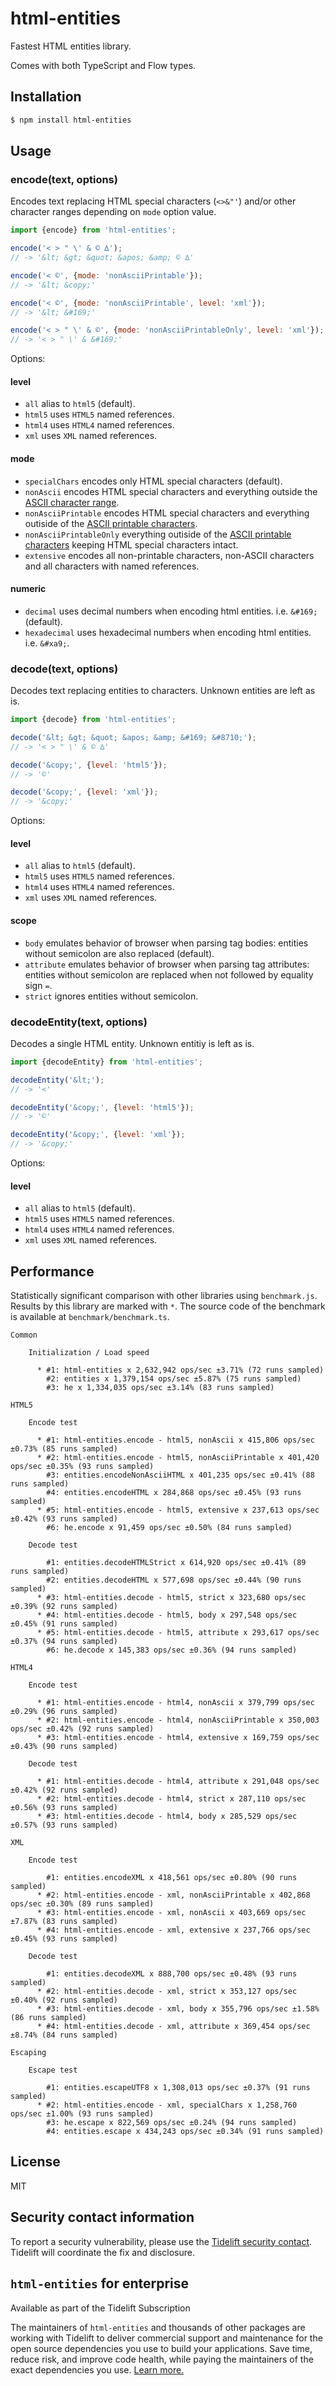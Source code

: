 html-entities
=============

Fastest HTML entities library.

Comes with both TypeScript and Flow types.

Installation
------------

```bash
$ npm install html-entities
```

Usage
-----

### encode(text, options)

Encodes text replacing HTML special characters (`<>&"'`) and/or other character ranges depending on `mode` option value.

```js
import {encode} from 'html-entities';

encode('< > " \' & © ∆');
// -> '&lt; &gt; &quot; &apos; &amp; © ∆'

encode('< ©', {mode: 'nonAsciiPrintable'});
// -> '&lt; &copy;'

encode('< ©', {mode: 'nonAsciiPrintable', level: 'xml'});
// -> '&lt; &#169;'

encode('< > " \' & ©', {mode: 'nonAsciiPrintableOnly', level: 'xml'});
// -> '< > " \' & &#169;'
```

Options:

#### level

 * `all` alias to `html5` (default).
 * `html5` uses `HTML5` named references.
 * `html4` uses `HTML4` named references.
 * `xml` uses `XML` named references.

#### mode

 * `specialChars` encodes only HTML special characters (default).
 * `nonAscii` encodes HTML special characters and everything outside the [ASCII character range](https://en.wikipedia.org/wiki/ASCII).
 * `nonAsciiPrintable` encodes HTML special characters and everything outiside of the [ASCII printable characters](https://en.wikipedia.org/wiki/ASCII#Printable_characters).
 * `nonAsciiPrintableOnly` everything outiside of the [ASCII printable characters](https://en.wikipedia.org/wiki/ASCII#Printable_characters) keeping HTML special characters intact.
 * `extensive` encodes all non-printable characters, non-ASCII characters and all characters with named references.

#### numeric

 * `decimal` uses decimal numbers when encoding html entities. i.e. `&#169;` (default).
 * `hexadecimal` uses hexadecimal numbers when encoding html entities. i.e. `&#xa9;`.


### decode(text, options)

Decodes text replacing entities to characters. Unknown entities are left as is.

```js
import {decode} from 'html-entities';

decode('&lt; &gt; &quot; &apos; &amp; &#169; &#8710;');
// -> '< > " \' & © ∆'

decode('&copy;', {level: 'html5'});
// -> '©'

decode('&copy;', {level: 'xml'});
// -> '&copy;'
```

Options:

#### level

 * `all` alias to `html5` (default).
 * `html5` uses `HTML5` named references.
 * `html4` uses `HTML4` named references.
 * `xml` uses `XML` named references.

#### scope

 * `body` emulates behavior of browser when parsing tag bodies: entities without semicolon are also replaced (default).
 * `attribute` emulates behavior of browser when parsing tag attributes: entities without semicolon are replaced when not followed by equality sign `=`.
 * `strict` ignores entities without semicolon.

### decodeEntity(text, options)

Decodes a single HTML entity. Unknown entitiy is left as is.

```js
import {decodeEntity} from 'html-entities';

decodeEntity('&lt;');
// -> '<'

decodeEntity('&copy;', {level: 'html5'});
// -> '©'

decodeEntity('&copy;', {level: 'xml'});
// -> '&copy;'
```

Options:

#### level

 * `all` alias to `html5` (default).
 * `html5` uses `HTML5` named references.
 * `html4` uses `HTML4` named references.
 * `xml` uses `XML` named references.

Performance
-----------

Statistically significant comparison with other libraries using `benchmark.js`.
Results by this library are marked with `*`.
The source code of the benchmark is available at `benchmark/benchmark.ts`.

```
Common

    Initialization / Load speed

      * #1: html-entities x 2,632,942 ops/sec ±3.71% (72 runs sampled)
        #2: entities x 1,379,154 ops/sec ±5.87% (75 runs sampled)
        #3: he x 1,334,035 ops/sec ±3.14% (83 runs sampled)

HTML5

    Encode test

      * #1: html-entities.encode - html5, nonAscii x 415,806 ops/sec ±0.73% (85 runs sampled)
      * #2: html-entities.encode - html5, nonAsciiPrintable x 401,420 ops/sec ±0.35% (93 runs sampled)
        #3: entities.encodeNonAsciiHTML x 401,235 ops/sec ±0.41% (88 runs sampled)
        #4: entities.encodeHTML x 284,868 ops/sec ±0.45% (93 runs sampled)
      * #5: html-entities.encode - html5, extensive x 237,613 ops/sec ±0.42% (93 runs sampled)
        #6: he.encode x 91,459 ops/sec ±0.50% (84 runs sampled)

    Decode test

        #1: entities.decodeHTMLStrict x 614,920 ops/sec ±0.41% (89 runs sampled)
        #2: entities.decodeHTML x 577,698 ops/sec ±0.44% (90 runs sampled)
      * #3: html-entities.decode - html5, strict x 323,680 ops/sec ±0.39% (92 runs sampled)
      * #4: html-entities.decode - html5, body x 297,548 ops/sec ±0.45% (91 runs sampled)
      * #5: html-entities.decode - html5, attribute x 293,617 ops/sec ±0.37% (94 runs sampled)
        #6: he.decode x 145,383 ops/sec ±0.36% (94 runs sampled)

HTML4

    Encode test

      * #1: html-entities.encode - html4, nonAscii x 379,799 ops/sec ±0.29% (96 runs sampled)
      * #2: html-entities.encode - html4, nonAsciiPrintable x 350,003 ops/sec ±0.42% (92 runs sampled)
      * #3: html-entities.encode - html4, extensive x 169,759 ops/sec ±0.43% (90 runs sampled)

    Decode test

      * #1: html-entities.decode - html4, attribute x 291,048 ops/sec ±0.42% (92 runs sampled)
      * #2: html-entities.decode - html4, strict x 287,110 ops/sec ±0.56% (93 runs sampled)
      * #3: html-entities.decode - html4, body x 285,529 ops/sec ±0.57% (93 runs sampled)

XML

    Encode test

        #1: entities.encodeXML x 418,561 ops/sec ±0.80% (90 runs sampled)
      * #2: html-entities.encode - xml, nonAsciiPrintable x 402,868 ops/sec ±0.30% (89 runs sampled)
      * #3: html-entities.encode - xml, nonAscii x 403,669 ops/sec ±7.87% (83 runs sampled)
      * #4: html-entities.encode - xml, extensive x 237,766 ops/sec ±0.45% (93 runs sampled)

    Decode test

        #1: entities.decodeXML x 888,700 ops/sec ±0.48% (93 runs sampled)
      * #2: html-entities.decode - xml, strict x 353,127 ops/sec ±0.40% (92 runs sampled)
      * #3: html-entities.decode - xml, body x 355,796 ops/sec ±1.58% (86 runs sampled)
      * #4: html-entities.decode - xml, attribute x 369,454 ops/sec ±8.74% (84 runs sampled)

Escaping

    Escape test

        #1: entities.escapeUTF8 x 1,308,013 ops/sec ±0.37% (91 runs sampled)
      * #2: html-entities.encode - xml, specialChars x 1,258,760 ops/sec ±1.00% (93 runs sampled)
        #3: he.escape x 822,569 ops/sec ±0.24% (94 runs sampled)
        #4: entities.escape x 434,243 ops/sec ±0.34% (91 runs sampled)
```

License
-------

MIT

Security contact information
----------------------------

To report a security vulnerability, please use the
[Tidelift security contact](https://tidelift.com/security). Tidelift will
coordinate the fix and disclosure.

`html-entities` for enterprise
------------------------------

Available as part of the Tidelift Subscription

The maintainers of `html-entities` and thousands of other packages are working with
Tidelift to deliver commercial support and maintenance for the open source
dependencies you use to build your applications. Save time, reduce risk, and
improve code health, while paying the maintainers of the exact dependencies you
use.
[Learn more.](https://tidelift.com/subscription/pkg/npm-html-entities?utm_source=npm-html-entities&utm_medium=referral&utm_campaign=enterprise)
